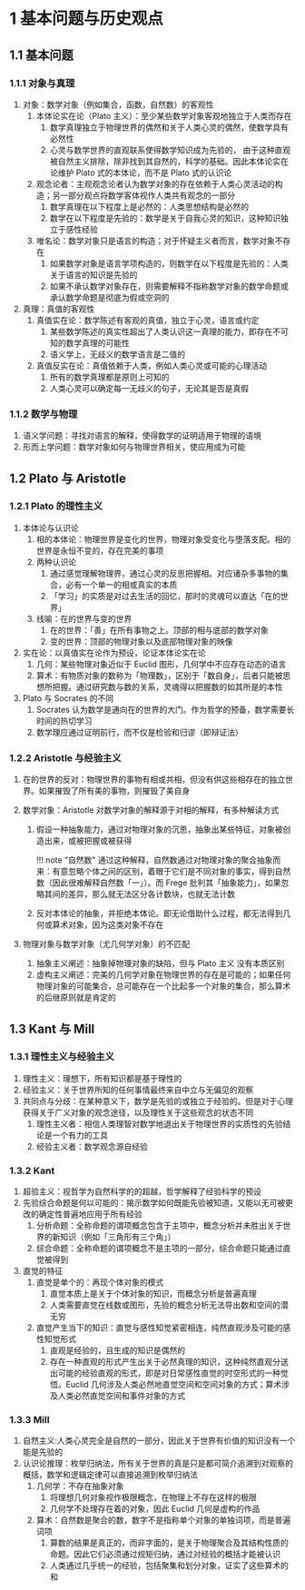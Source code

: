 # 1 基本问题与历史观点

## 1.1 基本问题
### 1.1.1 对象与真理
1. 对象：数学对象（例如集合，函数，自然数）的客观性
    1. 本体论实在论（$\text{Plato}$ 主义）：至少某些数学对象客观地独立于人类而存在
        1. 数学真理独立于物理世界的偶然和关于人类心灵的偶然，使数学具有必然性
        2. 心灵与数学世界的直观联系使得数学知识成为先验的， 由于这种直观被自然主义排除，除非找到其自然的，科学的基础。因此本体论实在论维护 $\text{Plato}$ 式的本体论，而不是 $\text{Plato}$ 式的认识论
    2. 观念论者：主观观念论者认为数学对象的存在依赖于人类心灵活动的构造；另一部分观点将数学客体视作人类共有观念的一部分
        1. 数学真理在以下程度上是必然的：人类思想结构是必然的
        2. 数学在以下程度是先验的：数学是关于自我心灵的知识，这种知识独立于感性经验
    3. 唯名论：数学对象只是语言的构造；对于怀疑主义者而言，数学对象不存在
        1. 如果数学对象是语言学项构造的，则数学在以下程度是先验的：人类关于语言的知识是先验的
        2. 如果不承认数学对象存在，则需要解释不指称数学对象的数学命题或承认数学命题是彻底为假或空洞的
2. 真理：真值的客观性
    1. 真值实在论：数学陈述有客观的真值，独立于心灵，语言或约定
        1. 某些数学陈述的真实性超出了人类认识这一真理的能力，即存在不可知的数学真理的可能性
        2. 语义学上，无歧义的数学语言是二值的
    2. 真值反实在论：真值依赖于人类，例如人类心灵或可能的心理活动
        1. 所有的数学真理都是原则上可知的
        2. 人类心灵可以确定每一无歧义的句子，无论其是否是真假

### 1.1.2 数学与物理
1. 语义学问题：寻找对语言的解释，使得数学的证明适用于物理的语境
2. 形而上学问题：数学对象如何与物理世界相关，使应用成为可能

## 1.2 Plato 与 Aristotle
### 1.2.1 Plato 的理性主义
1. 本体论与认识论
    1. 相的本体论：物理世界是变化的世界，物理对象受变化与堕落支配。相的世界是永恒不变的，存在完美的事项
    2. 两种认识论
        1. 通过感觉理解物理界，通过心灵的反思把握相。对应诸杂多事物的集合，必有一个单一的相或真实的本质
        2. 「学习」的实质是对过去生活的回忆，那时的灵魂可以直达「在的世界」
    3. 线喻：在的世界与变的世界
        1. 在的世界：「善」在所有事物之上。顶部的相与底部的数学对象
        2. 变的世界：顶部的物理对象以及底部物理对象的映像
2. 实在论：以真值实在论作为预设，论证本体论实在论
    1. 几何：某些物理对象近似于 $\text{Euclid}$ 图形，几何学中不应存在动态的语言
    2. 算术：有物质对象的数称为「物理数」，区别于「数自身」，后者只能被思想所把握。通过研究数与数的关系，灵魂得以把握数的如其所是的本性
3. $\text{Plato}$ 与 $\text{Socrates}$ 的不同
    1. $\text{Socrates}$ 认为数学是通向在的世界的大门。作为哲学的预备，数学需要长时间的热切学习
    2. 数学理应通过证明前行，而不仅是检验和归谬（即辩证法）

### 1.2.2 Aristotle 与经验主义
1. 在的世界的反对：物理世界的事物有相或共相，但没有供这些相存在的独立世界。如果摧毁了所有美的事物，则摧毁了美自身
2. 数学对象：$\text{Aristotle}$ 对数学对象的解释源于对相的解释，有多种解读方式
    1. 假设一种抽象能力，通过对物理对象的沉思，抽象出某些特征，对象被创造出来，或被把握或被获得

        !!! note "自然数"
            通过这种解释，自然数通过对物理对象的聚合抽象而来：有意忽略个体之间的区别，着眼于它们是不同对象的事实，得到自然数（因此很难解释自然数「一」）。而 $\text{Frege}$ 批判其「抽象能力」，如果忽略其间的差异，那么就无法区分各计数块，也就无法计数

    2. 反对本体论的抽象，并拒绝本体论。即无论借助什么过程，都无法得到几何或算术对象，因为这类对象不存在

3. 物理对象与数学对象（尤几何学对象）的不匹配
    1. 抽象主义阐述：抽象掉物理对象的缺陷，但与 $\text{Plato}$ 主义 没有本质区别
    2. 虚构主义阐述：完美的几何学对象在物理世界的存在是可能的；如果任何物理对象的可能集合，总可能存在一个比起多一个对象的集合，那么算术的后继原则就是肯定的

## 1.3 Kant 与 Mill
### 1.3.1 理性主义与经验主义
1. 理性主义：理想下，所有知识都是基于理性的
2. 经验主义：关于世界所知的任何事情最终来自中立与无偏见的观察
3. 共同点与分歧：在某种意义下，数学是先验的或独立于经验的。但是对于心理获得关于广义对象的观念途径，以及理性关于这些观念的状态不同
    1. 理性主义者：相信人类理智对数学地退出关于物理世界的实质性的先验结论是一个有力的工具
    2. 经验主义者：数学观念源自经验

### 1.3.2 Kant
1. 超验主义：视哲学为自然科学的的超越，哲学解释了经验科学的预设
2. 先验综合命题是何以可能的：揭示数学如何既能先验被知道，又能以无可被更改的确定性普遍地应用于所有经验
    1. 分析命题：全称命题的谓项概念包含于主项中，概念分析并未胜出关于世界的新知识（例如「三角形有三个角」）
    2. 综合命题：全称命题的谓项概念不是主项的一部分，综合命题只能通过直觉被得到
3. 直觉的特征
    1. 直觉是单个的：再现个体对象的模式
        1. 直觉本质上是关于个体对象的知识，而概念分析是普遍真理
        2. 人类需要直觉在线数或图形，先验的概念分析无法导出数和空间的潜无穷
    2. 直觉产生当下的知识：直觉与感性知觉紧密相连，纯然直观涉及可能的感性知觉形式
        1. 直观是经验的，且生成的知识是偶然的
        2. 存在一种直观的形式产生出关于必然真理的知识，这种纯然直观分送出可能的经验直观的形式，即是对日常感性直觉的时空形式的一种觉悟。$\text{Euclid}$ 几何涉及人类必然地直觉空间和空间对象的方式；算术涉及人类必然直觉空间和事件对象的方式

### 1.3.3 Mill
1. 自然主义:人类心灵完全是自然的一部分，因此关于世界有价值的知识没有一个能是先验的
2. 认识论推理：枚举归纳法，所有关于世界的真是只是都可简介追溯到对观察的概括，数学和逻辑定律可以直接追溯到枚举归纳法
    1. 几何学：不存在抽象对象
        1. 将理想几何对象视作极限概念，在物理上不存在这样的极限
        2. 几何学不处理存在着的对象，因此 $\text{Euclid}$ 几何是虚构的作品
    2. 算术：自然数是聚合的数，数字不是指称单个对象的单独词项，而是普遍词项
        1. 算数的结果是真正的，而非字面的，是关于物理聚合及其结构性质的命题。因此它们必须通过规矩归纳，通过对经验的概括才能被认识
        2. 人类通过几乎统一的经验，包括聚集和划分对象，证实了这些算术的和
